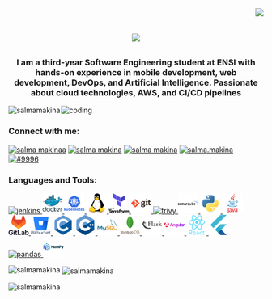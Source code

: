 <img align="right" src="https://visitor-badge.laobi.icu/badge?page_id=Salmamakina.Salmamakina">
<h1 align="center">
  <a href="https://git.io/typing-svg">
    <img src="https://readme-typing-svg.herokuapp.com/?lines=Hello,+There!+👋;This+is+Salma+Makina...;Nice+to+meet+you!&center=true&size=30">
  </a>
</h1>
<h5 align="center">
<h3 align="center">I am a third-year Software Engineering student at ENSI with hands-on experience in mobile development, web development, DevOps, and Artificial Intelligence. Passionate about cloud technologies, AWS, and CI/CD pipelines</h3>
<img align="right" alt="coding"width="400"src="https://user-images.githubusercontent.com/55389276/140866485-8fb1c876-9a8f-4d6a-98dc-08c4981eaf70.gif">

<p align="left"> <img src="https://komarev.com/ghpvc/?username=salmamakina&label=Profile%20views&color=0e75b6&style=flat" alt="salmamakina" /> </p>

<h3 align="left">Connect with me:</h3>
<p align="left">
<a href="https://linkedin.com/in/salma makinaa" target="blank"><img align="center" src="https://raw.githubusercontent.com/rahuldkjain/github-profile-readme-generator/master/src/images/icons/Social/linked-in-alt.svg" alt="salma makinaa" height="30" width="40" /></a>
<a href="https://kaggle.com/salma makina" target="blank"><img align="center" src="https://raw.githubusercontent.com/rahuldkjain/github-profile-readme-generator/master/src/images/icons/Social/kaggle.svg" alt="salma makina" height="30" width="40" /></a>
<a href="https://fb.com/salma makina" target="blank"><img align="center" src="https://raw.githubusercontent.com/rahuldkjain/github-profile-readme-generator/master/src/images/icons/Social/facebook.svg" alt="salma makina" height="30" width="40" /></a>
<a href="https://codeforces.com/profile/salma.makina" target="blank"><img align="center" src="https://raw.githubusercontent.com/rahuldkjain/github-profile-readme-generator/master/src/images/icons/Social/codeforces.svg" alt="salma.makina" height="30" width="40" /></a>
<a href="https://discord.gg/#9996" target="blank"><img align="center" src="https://raw.githubusercontent.com/rahuldkjain/github-profile-readme-generator/master/src/images/icons/Social/discord.svg" alt="#9996" height="30" width="40" /></a>
</p>

<h3 align="left">Languages and Tools:</h3>
<p align="left"> 
    <a href="https://www.jenkins.io/" target="_blank" rel="noreferrer"> 
        <img src="https://www.jenkins.io/images/logos/jenkins/jenkins.svg" alt="jenkins" width="40" height="40"/> 
    </a> 
    <a href="https://www.docker.com/" target="_blank" rel="noreferrer"> 
        <img src="https://raw.githubusercontent.com/devicons/devicon/master/icons/docker/docker-original-wordmark.svg" alt="docker" width="40" height="40"/> 
    </a> 
    <a href="https://kubernetes.io/" target="_blank" rel="noreferrer"> 
        <img src="https://raw.githubusercontent.com/devicons/devicon/master/icons/kubernetes/kubernetes-plain-wordmark.svg" alt="kubernetes" width="40" height="40"/> 
    </a> 
    <a href="https://www.linux.org/" target="_blank" rel="noreferrer"> 
        <img src="https://raw.githubusercontent.com/devicons/devicon/master/icons/linux/linux-original.svg" alt="linux" width="40" height="40"/> 
    </a> 
    <a href="https://www.terraform.io/" target="_blank" rel="noreferrer"> 
        <img src="https://raw.githubusercontent.com/devicons/devicon/master/icons/terraform/terraform-original-wordmark.svg" alt="terraform" width="40" height="40"/> 
    </a> 
    <a href="https://git-scm.com/" target="_blank" rel="noreferrer"> 
        <img src="https://raw.githubusercontent.com/devicons/devicon/master/icons/git/git-original-wordmark.svg" alt="git" width="40" height="40"/> 
    </a> 
    <a href="https://trivy.dev/" target="_blank" rel="noreferrer"> 
        <img src="https://avatars.githubusercontent.com/u/70238044?s=200&v=4" alt="trivy" width="40" height="40"/> 
    </a> 
    <a href="https://www.sonarqube.org/" target="_blank" rel="noreferrer"> 
        <img src="https://raw.githubusercontent.com/devicons/devicon/master/icons/sonarqube/sonarqube-original-wordmark.svg" alt="sonarqube" width="40" height="40"/> 
    </a> 
    <a href="https://www.python.org" target="_blank" rel="noreferrer"> 
        <img src="https://raw.githubusercontent.com/devicons/devicon/master/icons/python/python-original.svg" alt="python" width="40" height="40"/> 
    </a> 
    <a href="https://www.java.com/" target="_blank" rel="noreferrer"> 
        <img src="https://raw.githubusercontent.com/devicons/devicon/master/icons/java/java-original-wordmark.svg" alt="java" width="40" height="40"/> 
    </a> 
    <a href="https://about.gitlab.com/" target="_blank" rel="noreferrer"> 
        <img src="https://raw.githubusercontent.com/devicons/devicon/master/icons/gitlab/gitlab-original-wordmark.svg" alt="gitlab" width="40" height="40"/> 
    </a> 
    <a href="https://bitbucket.org/" target="_blank" rel="noreferrer"> 
        <img src="https://raw.githubusercontent.com/devicons/devicon/master/icons/bitbucket/bitbucket-original-wordmark.svg" alt="bitbucket" width="40" height="40"/> 
    </a> 
    <a href="https://www.cprogramming.com/" target="_blank" rel="noreferrer"> 
        <img src="https://raw.githubusercontent.com/devicons/devicon/master/icons/c/c-original.svg" alt="c" width="40" height="40"/> 
    </a> 
    <a href="https://www.w3schools.com/cpp/" target="_blank" rel="noreferrer"> 
        <img src="https://raw.githubusercontent.com/devicons/devicon/master/icons/cplusplus/cplusplus-original.svg" alt="cplusplus" width="40" height="40"/> 
    </a> 
    <a href="https://www.mysql.com/" target="_blank" rel="noreferrer"> 
        <img src="https://raw.githubusercontent.com/devicons/devicon/master/icons/mysql/mysql-original-wordmark.svg" alt="mysql" width="40" height="40"/> 
    </a> 
    <a href="https://www.mongodb.com/" target="_blank" rel="noreferrer"> 
        <img src="https://raw.githubusercontent.com/devicons/devicon/master/icons/mongodb/mongodb-original-wordmark.svg" alt="mongodb" width="40" height="40"/> 
    </a> 
    <a href="https://flask.palletsprojects.com/" target="_blank" rel="noreferrer">
        <img src="https://raw.githubusercontent.com/devicons/devicon/master/icons/flask/flask-original-wordmark.svg" alt="flask" width="40" height="40"/>
    </a>
    <a href="https://angular.io/" target="_blank" rel="noreferrer">
        <img src="https://raw.githubusercontent.com/devicons/devicon/master/icons/angular/angular-original-wordmark.svg" alt="angular" width="40" height="40"/>
    </a>
    <a href="https://reactjs.org/" target="_blank" rel="noreferrer">
        <img src="https://raw.githubusercontent.com/devicons/devicon/master/icons/react/react-original-wordmark.svg" alt="react" width="40" height="40"/>
    </a>
    <a href="https://flutter.dev/" target="_blank" rel="noreferrer">
        <img src="https://raw.githubusercontent.com/devicons/devicon/master/icons/flutter/flutter-original.svg" alt="flutter" width="40" height="40"/>
    </a>
    <a href="https://pandas.pydata.org/" target="_blank" rel="noreferrer">
        <img src="https://upload.wikimedia.org/wikipedia/commons/e/ed/Pandas_logo.svg" alt="pandas" width="40" height="40"/>
    </a>
    <a href="https://numpy.org/" target="_blank" rel="noreferrer">
        <img src="https://raw.githubusercontent.com/devicons/devicon/master/icons/numpy/numpy-original-wordmark.svg" alt="numpy" width="40" height="40"/>
    </a>
</p>

   


<p><img align="left" src="https://github-readme-stats.vercel.app/api/top-langs?username=salmamakina&show_icons=true&locale=en&layout=compact" alt="salmamakina" /></p>

<p>&nbsp;<img align="center" src="https://github-readme-stats.vercel.app/api?username=salmamakina&show_icons=true&locale=en" alt="salmamakina" /></p>

<p><img align="center" src="https://github-readme-streak-stats.herokuapp.com/?user=salmamakina&" alt="salmamakina" /></p>
